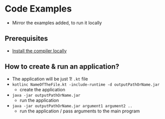 # Code Examples
* Mirror the examples added, to run it locally

## Prerequisites
* [Install the compiler locally](https://kotlinlang.org/docs/command-line.html#install-the-compiler)

## How to create & run an application?
* The application will be just 1! `.kt` file
* `kotlinc NameOfTheFile.kt -include-runtime -d outputPathOrName.jar`
  * create the application
* `java -jar outputPathOrName.jar`
  * run the application
* `java -jar outputPathOrName.jar argument1 argument2 ..`
  * run the application / pass arguments to the main program